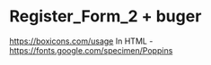 # Register_Form_2 + buger
https://boxicons.com/usage
In HTML - <link href='https://unpkg.com/boxicons@2.1.4/css/boxicons.min.css' rel='stylesheet'>
https://fonts.google.com/specimen/Poppins
